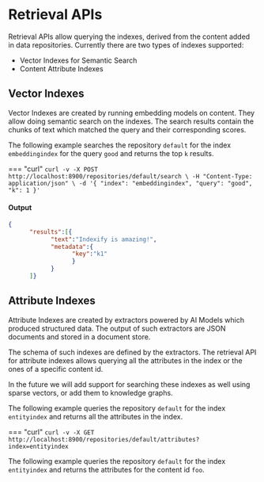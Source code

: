 # Retrieval APIs

Retrieval APIs allow querying the indexes, derived from the content added in data repositories. Currently there are two types of indexes supported:
- Vector Indexes for Semantic Search 
- Content Attribute Indexes

## Vector Indexes

Vector Indexes are created by running embedding models on content. They allow doing semantic search on the indexes. The search results contain the chunks of text which matched the query and their corresponding scores.

The following example searches the repository `default` for the index `embeddingindex` for the query `good` and returns the top `k` results.

=== "curl"
      ```
      curl -v -X POST http://localhost:8900/repositories/default/search \
      -H "Content-Type: application/json" \
      -d '{
            "index": "embeddingindex",
            "query": "good", 
            "k": 1
      }'
      ```

#### Output 
``` json
{
      "results":[{
            "text":"Indexify is amazing!",
            "metadata":{
                  "key":"k1"
                  }
            }
      ]}
```

## Attribute Indexes
Attribute Indexes are created by extractors powered by AI Models which produced structured data. The output of such extractors are JSON documents and stored in a document store. 

The schema of such indexes are defined by the extractors. The retrieval API for attribute indexes allows querying all the attributes in the index or the ones of a specific content id. 

In the future we will add support for searching these indexes as well using sparse vectors, or add them to knowledge graphs.

The following example queries the repository `default` for the index `entityindex` and returns all the attributes in the index.

=== "curl"
      ```
      curl -v -X GET http://localhost:8900/repositories/default/attributes?index=entityindex
      ```

The following example queries the repository `default` for the index `entityindex` and returns the attributes for the content id `foo`.